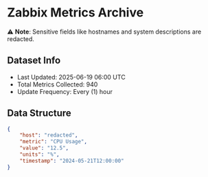 # Zabbix Metrics Archive

⚠️ **Note**: Sensitive fields like hostnames and system descriptions are redacted.

## Dataset Info
- Last Updated: 2025-06-19 06:00 UTC
- Total Metrics Collected: 940
- Update Frequency: Every (1) hour

## Data Structure
```json
{
    "host": "redacted",
    "metric": "CPU Usage",
    "value": "12.5",
    "units": "%",
    "timestamp": "2024-05-21T12:00:00"
}
```
